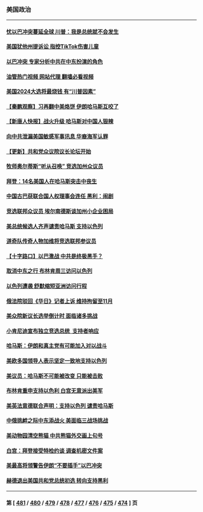 ### 美国政治
---
#### [忧以巴冲突蔓延全球 川普：我是总统就不会发生](../../pages/ncid1078159/n14092355.md?10111245) 
#### [美国犹他州提诉讼 指控TikTok伤害儿童](../../pages/ncid1078159/n14092406.md?10111245) 
#### [以巴冲突 专家分析中共在中东扮演的角色](../../pages/ncid1078159/n14090037.md?10111245) 
#### [油管热门视频 网站代理 翻墙必看视频](http://138.2.39.72:81/youtube.html?epic-marker?10111245)
#### [美国2024大选将最烧钱 有“川普因素”](../../pages/ncid1078159/n14092430.md?10111245) 
#### [【秦鹏观察】习再翻中美烙饼 伊朗哈马斯互咬了](../../pages/ncid1078159/n14092462.md?10111245) 
#### [【新唐人快报】战火升级 哈马斯对中国人狠辣](../../pages/ncid1078159/n14092436.md?10111245) 
#### [向中共泄漏美国敏感军事讯息 华裔海军认罪](../../pages/ncid1078159/n14092499.md?10111245) 
#### [【更新】共和党众议院议长论坛开始](../../pages/ncid1078159/n14092443.md?10111245) 
#### [牧师奥尔蒂斯“听从召唤” 竞选加州众议员](../../pages/ncid1078159/n14092456.md?10111245) 
#### [拜登：14名美国人在哈马斯突击中丧生](../../pages/ncid1078159/n14092382.md?10111245) 
#### [中国古巴获联合国人权理事会连任 黑利：闹剧](../../pages/ncid1078159/n14092368.md?10111245) 
#### [竞选联邦众议员 埃尔南德斯谈加州小企业困局](../../pages/ncid1078159/n14092428.md?10111245) 
#### [美总统候选人齐声谴责哈马斯 支持以色列](../../pages/ncid1078159/n14092403.md?10111245) 
#### [道奇队传奇人物加维将竞选联邦参议员](../../pages/ncid1078159/n14092426.md?10111245) 
#### [【十字路口】以巴激战 中共是终极黑手？](../../pages/ncid1078159/n14092269.md?10111245) 
#### [取消中东之行 布林肯周三访问以色列](../../pages/ncid1078159/n14092356.md?10111245) 
#### [以色列遭袭 舒默缩短亚洲访问行程](../../pages/ncid1078159/n14092381.md?10111245) 
#### [俄法院驳回《华日》记者上诉 维持拘留至11月](../../pages/ncid1078159/n14092283.md?10111245) 
#### [美众院新议长选举倒计时 面临诸多挑战](../../pages/ncid1078159/n14092353.md?10111245) 
#### [小肯尼迪宣布独立竞选总统  支持者响应](../../pages/ncid1078159/n14092319.md?10111245) 
#### [哈马斯：伊朗和真主党有可能加入对以战斗](../../pages/ncid1078159/n14092251.md?10111245) 
#### [美欧多国领导人表示坚定一致地支持以色列](../../pages/ncid1078159/n14092295.md?10111245) 
#### [美议员：哈马斯不可能被改变 只能被击败](../../pages/ncid1078159/n14092173.md?10111245) 
#### [布林肯重申支持以色利 白宫无意派出美军](../../pages/ncid1078159/n14092149.md?10111245) 
#### [美英法意德联合声明：支持以色列 谴责哈马斯](../../pages/ncid1078159/n14092150.md?10111245) 
#### [中俄挑衅之际中东添战火 美面临三战场挑战](../../pages/ncid1078159/n14091995.md?10111245) 
#### [美动物园清空熊猫 中共熊猫外交画上句号](../../pages/ncid1078159/n14091930.md?10111245) 
#### [白宫：拜登接受特检约谈 调查机密文件案](../../pages/ncid1078159/n14091920.md?10111245) 
#### [美最高将领警告伊朗“不要插手”以巴冲突](../../pages/ncid1078159/n14091890.md?10111245) 
#### [赫德退出美国共和党总统初选 转向支持黑利](../../pages/ncid1078159/n14091797.md?10111245) 

---
#### 第 [ [481](./481.md?10111245) / [480](./480.md?10111245) / [479](./479.md?10111245) / [478](./478.md?10111245) / [477](./477.md?10111245) / [476](./476.md?10111245) / [475](./475.md?10111245) / [474](./474.md?10111245) ] 页
